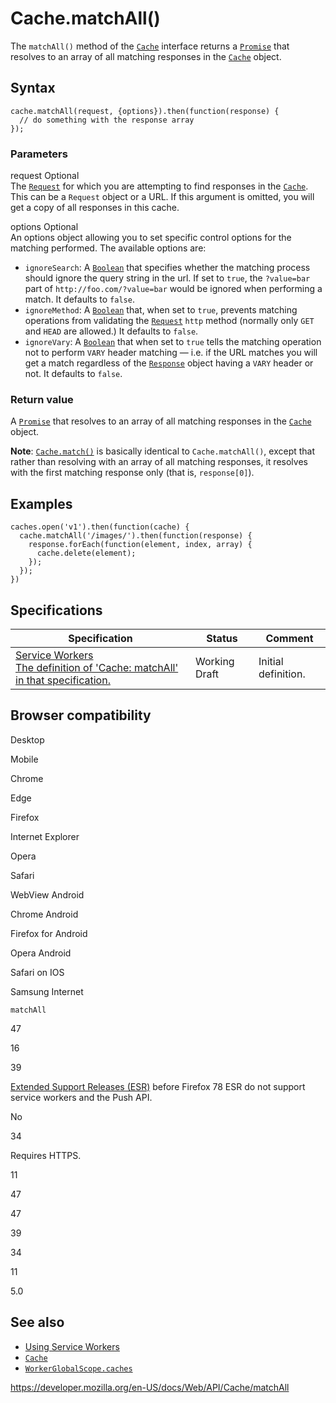 # Cache.matchAll()

The `matchAll()` method of the [`Cache`](../cache) interface returns a [`Promise`](https://developer.mozilla.org/en-US/docs/Web/JavaScript/Reference/Global_Objects/Promise) that resolves to an array of all matching responses in the [`Cache`](../cache) object.

## Syntax

    cache.matchAll(request, {options}).then(function(response) {
      // do something with the response array
    });

### Parameters

request <span class="badge inline optional">Optional</span>  
The [`Request`](../request) for which you are attempting to find responses in the [`Cache`](../cache). This can be a `Request` object or a URL. If this argument is omitted, you will get a copy of all responses in this cache.

options <span class="badge inline optional">Optional</span>  
An options object allowing you to set specific control options for the matching performed. The available options are:

- `ignoreSearch`: A [`Boolean`](https://developer.mozilla.org/en-US/docs/Web/JavaScript/Reference/Global_Objects/Boolean) that specifies whether the matching process should ignore the query string in the url. If set to `true`, the `?value=bar` part of `http://foo.com/?value=bar` would be ignored when performing a match. It defaults to `false`.
- `ignoreMethod`: A [`Boolean`](https://developer.mozilla.org/en-US/docs/Web/JavaScript/Reference/Global_Objects/Boolean) that, when set to `true`, prevents matching operations from validating the [`Request`](../request) `http` method (normally only `GET` and `HEAD` are allowed.) It defaults to `false`.
- `ignoreVary`: A [`Boolean`](https://developer.mozilla.org/en-US/docs/Web/JavaScript/Reference/Global_Objects/Boolean) that when set to `true` tells the matching operation not to perform `VARY` header matching — i.e. if the URL matches you will get a match regardless of the [`Response`](../response) object having a `VARY` header or not. It defaults to `false`.

### Return value

A [`Promise`](https://developer.mozilla.org/en-US/docs/Web/JavaScript/Reference/Global_Objects/Promise) that resolves to an array of all matching responses in the [`Cache`](../cache) object.

**Note**: [`Cache.match()`](match) is basically identical to `Cache.matchAll()`, except that rather than resolving with an array of all matching responses, it resolves with the first matching response only (that is, `response[0]`).

## Examples

    caches.open('v1').then(function(cache) {
      cache.matchAll('/images/').then(function(response) {
        response.forEach(function(element, index, array) {
          cache.delete(element);
        });
      });
    })

## Specifications

<table><thead><tr class="header"><th>Specification</th><th>Status</th><th>Comment</th></tr></thead><tbody><tr class="odd"><td><a href="https://w3c.github.io/ServiceWorker/#cache-matchall">Service Workers<br />
<span class="small">The definition of 'Cache: matchAll' in that specification.</span></a></td><td><span class="spec-wd">Working Draft</span></td><td>Initial definition.</td></tr></tbody></table>

## Browser compatibility

Desktop

Mobile

Chrome

Edge

Firefox

Internet Explorer

Opera

Safari

WebView Android

Chrome Android

Firefox for Android

Opera Android

Safari on IOS

Samsung Internet

`matchAll`

47

16

39

[Extended Support Releases (ESR)](https://www.mozilla.org/en-US/firefox/organizations/) before Firefox 78 ESR do not support service workers and the Push API.

No

34

Requires HTTPS.

11

47

47

39

34

11

5.0

## See also

- [Using Service Workers](../service_worker_api/using_service_workers)
- [`Cache`](../cache)
- [`WorkerGlobalScope.caches`](../windoworworkerglobalscope/caches)

<a href="https://developer.mozilla.org/en-US/docs/Web/API/Cache/matchAll" class="_attribution-link">https://developer.mozilla.org/en-US/docs/Web/API/Cache/matchAll</a>
